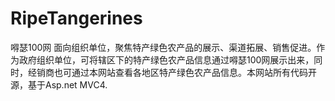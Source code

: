 # RipeTangerines
嘚瑟100网
    面向组织单位，聚焦特产绿色农产品的展示、渠道拓展、销售促进。作为政府组织单位，可将辖区下的特产绿色农产品信息通过嘚瑟100网展示出来，同时，经销商也可通过本网站查看各地区特产绿色农产品信息。本网站所有代码开源，基于Asp.net MVC4.
    
